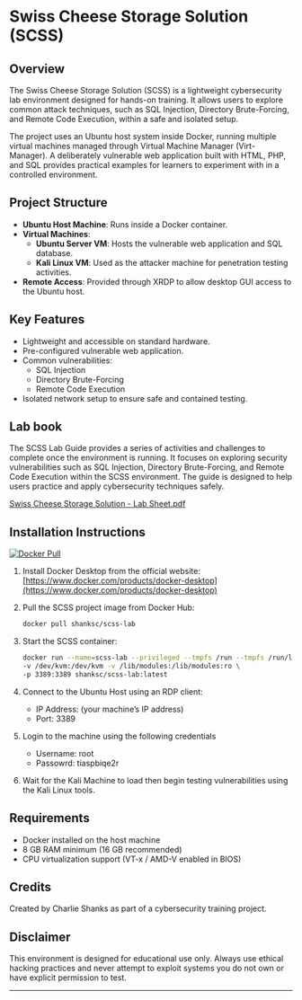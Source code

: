 # Swiss Cheese Storage Solution (SCSS)

## Overview
The Swiss Cheese Storage Solution (SCSS) is a lightweight cybersecurity lab environment designed for hands-on training. It allows users to explore common attack techniques, such as SQL Injection, Directory Brute-Forcing, and Remote Code Execution, within a safe and isolated setup.

The project uses an Ubuntu host system inside Docker, running multiple virtual machines managed through Virtual Machine Manager (Virt-Manager). A deliberately vulnerable web application built with HTML, PHP, and SQL provides practical examples for learners to experiment with in a controlled environment.

## Project Structure
- **Ubuntu Host Machine**: Runs inside a Docker container.
- **Virtual Machines**:
  - **Ubuntu Server VM**: Hosts the vulnerable web application and SQL database.
  - **Kali Linux VM**: Used as the attacker machine for penetration testing activities.
- **Remote Access**: Provided through XRDP to allow desktop GUI access to the Ubuntu host.

## Key Features
- Lightweight and accessible on standard hardware.
- Pre-configured vulnerable web application.
- Common vulnerabilities:
  - SQL Injection
  - Directory Brute-Forcing
  - Remote Code Execution
- Isolated network setup to ensure safe and contained testing.

## Lab book
The SCSS Lab Guide provides a series of activities and challenges to complete once the environment is running. It focuses on exploring security vulnerabilities such as SQL Injection, Directory Brute-Forcing, and Remote Code Execution within the SCSS environment. The guide is designed to help users practice and apply cybersecurity techniques safely.

[Swiss Cheese Storage Solution - Lab Sheet.pdf]([./SCSS_Lab_Guide.pdf](https://github.com/ShanksCS/Swiss-Cheese-Cloud-Storage-Solution/blob/2beb0ea63db24ed3679d2c85ca8447960426ec3e/Lab%20Book%20%26%20Installation/Swiss%20Cheese%20Storage%20Solution%20-%20Lab%20Sheet.pdf))

## Installation Instructions

[![Docker Pull](https://img.shields.io/badge/Docker-Pull-blue?logo=docker)](https://hub.docker.com/r/shanksc/scss-lab)

1. Install Docker Desktop from the official website:  
   [https://www.docker.com/products/docker-desktop](https://www.docker.com/products/docker-desktop)

2. Pull the SCSS project image from Docker Hub:
    ```bash
    docker pull shanksc/scss-lab
    ```

3. Start the SCSS container:
    ```bash
    docker run --name=scss-lab --privileged --tmpfs /run --tmpfs /run/lock \
    -v /dev/kvm:/dev/kvm -v /lib/modules:/lib/modules:ro \
    -p 3389:3389 shanksc/scss-lab:latest
    ```

4. Connect to the Ubuntu Host using an RDP client:
    - IP Address: (your machine’s IP address)
    - Port: 3389

5. Login to the machine using the following credentials
   - Username: root
   - Passowrd: tiaspbiqe2r

7. Wait for the Kali Machine to load then begin testing vulnerabilities using the Kali Linux tools.

## Requirements
- Docker installed on the host machine
- 8 GB RAM minimum (16 GB recommended)
- CPU virtualization support (VT-x / AMD-V enabled in BIOS)

## Credits
Created by Charlie Shanks as part of a cybersecurity training project.

## Disclaimer
This environment is designed for educational use only. Always use ethical hacking practices and never attempt to exploit systems you do not own or have explicit permission to test.

---
